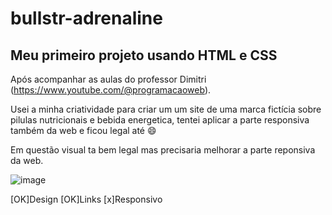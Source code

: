 # bullstr-adrenaline

## Meu primeiro projeto usando HTML e CSS

Após acompanhar as aulas do professor Dimitri (https://www.youtube.com/@programacaoweb).

Usei a minha criatividade para criar um um site de uma marca fictícia sobre pilulas nutricionais e bebida energetica, tentei aplicar a parte responsiva também da web e ficou legal até 😄

Em questão visual ta bem legal mas precisaria melhorar a parte reponsiva da web.

![image](https://github.com/MaykonLisboa/bullstr-adrenaline/assets/142188797/69e72830-6d49-4bd8-a3a1-65c7d86e0be3)


[OK]Design
[OK]Links
[x]Responsivo


